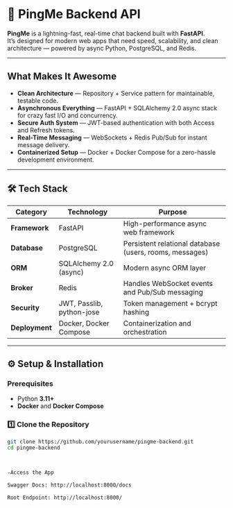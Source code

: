# 🚀 PingMe Backend API

**PingMe** is a lightning-fast, real-time chat backend built with **FastAPI**.  
It’s designed for modern web apps that need speed, scalability, and clean architecture — powered by async Python, PostgreSQL, and Redis.

---

## What Makes It Awesome

- **Clean Architecture** — Repository + Service pattern for maintainable, testable code.
- **Asynchronous Everything** — FastAPI + SQLAlchemy 2.0 async stack for crazy fast I/O and concurrency.
- **Secure Auth System** — JWT-based authentication with both Access and Refresh tokens.
- **Real-Time Messaging** — WebSockets + Redis Pub/Sub for instant message delivery.
- **Containerized Setup** — Docker + Docker Compose for a zero-hassle development environment.

---

## 🛠 Tech Stack

| Category | Technology | Purpose |
|-----------|-------------|----------|
| **Framework** | FastAPI | High-performance async web framework |
| **Database** | PostgreSQL | Persistent relational database (users, rooms, messages) |
| **ORM** | SQLAlchemy 2.0 (async) | Modern async ORM layer |
| **Broker** | Redis | Handles WebSocket events and Pub/Sub messaging |
| **Security** | JWT, Passlib, python-jose | Token management + bcrypt hashing |
| **Deployment** | Docker, Docker Compose | Containerization and orchestration |

---

## ⚙️ Setup & Installation

### Prerequisites
- Python **3.11+**
- **Docker** and **Docker Compose**

### 1️⃣ Clone the Repository
```bash
git clone https://github.com/yourusername/pingme-backend.git
cd pingme-backend



-Access the App

Swagger Docs: http://localhost:8000/docs

Root Endpoint: http://localhost:8000/
